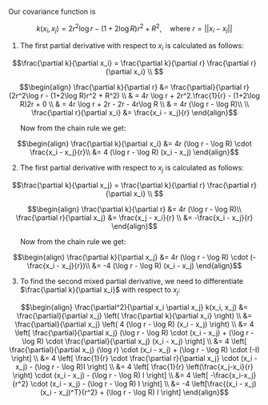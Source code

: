 Our covariance function is
```math
k(x_i, x_j) = 2r^2\log r - (1+2\log R)r^2 + R^2, \quad \text{where} \ r = ||x_i - x_j||
```
1. The first partial derivative with respect to $x_i$ is calculated as follows:
```math
\frac{\partial k}{\partial x_i} = \frac{\partial k}{\partial r} \frac{\partial r}{\partial x_i} \\ 
```
```math
\begin{align}
\frac{\partial k}{\partial r} &= \frac{\partial}{\partial r} (2r^2\log r - (1+2\log R)r^2 + R^2) \\
 & = 4r \log r + 2r^2.\frac{1}{r} - (1+2\log R)2r + 0 \\
 & = 4r \log r + 2r - 2r - 4r\log R \\
 & = 4r (\log r - \log R)\\
\\
\frac{\partial r}{\partial x_i} &= \frac{x_i - x_j}{r}
\end{align}
```
  
&nbsp; &nbsp; &nbsp;  Now from the chain rule we get:
```math
\begin{align}
\frac{\partial k}{\partial x_i} &= 4r (\log r - \log R) \cdot \frac{x_i - x_j}{r}\\
&= 4 (\log r - \log R) (x_i - x_j)
\end{align}
```


2. The first partial derivative with respect to $x_j$ is calculated as follows:
```math
\frac{\partial k}{\partial x_j} = \frac{\partial k}{\partial r} \frac{\partial r}{\partial x_i} \\ 
```
```math
\begin{align}
\frac{\partial k}{\partial r} &= 4r (\log r - \log R)\\
\frac{\partial r}{\partial x_j} &= \frac{x_j - x_i}{r} \\
 &= -\frac{x_i - x_j}{r}
\end{align}
```
  
&nbsp; &nbsp; &nbsp;  Now from the chain rule we get:
```math
\begin{align}
\frac{\partial k}{\partial x_j} &= 4r (\log r - \log R) \cdot (-\frac{x_i - x_j}{r})\\
&= -4 (\log r - \log R) (x_i - x_j)
\end{align}
```

3. To find the second mixed partial derivative, we need to differentiate $\frac{\partial k}{\partial x_i}$ with respect to $x_j$:   
```math
\begin{align}
\frac{\partial^2}{\partial x_i \partial x_j} k(x_i, x_j) &= \frac{\partial}{\partial x_j} \left( \frac{\partial k}{\partial x_i} \right) \\
 &= \frac{\partial}{\partial x_j} \left( 4 (\log r - \log R) (x_i - x_j) \right) \\
 &= 4 \left[ \frac{\partial}{\partial x_j} (\log r - \log R) \cdot (x_i - x_j) + (\log r - \log R) \cdot \frac{\partial}{\partial x_j} (x_i - x_j) \right] \\
 &= 4 \left[ \frac{\partial}{\partial x_j} (\log r) \cdot (x_i - x_j) + (\log r - \log R) \cdot (-I) \right] \\
 &= 4 \left[ \frac{1}{r} \cdot \frac{\partial r}{\partial x_j} \cdot (x_i - x_j) - (\log r - \log R)I \right] \\
 &= 4 \left[ \frac{1}{r} \left(\frac{x_j-x_i}{r} \right) \cdot (x_i - x_j) - (\log r - \log R) I \right] \\
 &= 4 \left[ -\frac{x_i-x_j}{r^2} \cdot (x_i - x_j) - (\log r - \log R) I \right] \\
 &= -4 \left[\frac{(x_i - x_j)(x_i - x_j)^T}{r^2} + (\log r - \log R) I \right]
\end{align}
```

